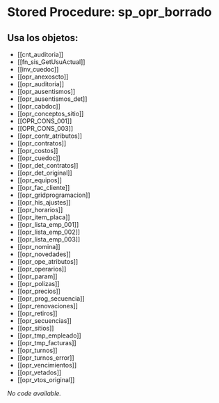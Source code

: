 # Stored Procedure: sp_opr_borrado

## Usa los objetos:
- [[cnt_auditoria]]
- [[fn_sis_GetUsuActual]]
- [[inv_cuedoc]]
- [[opr_anexoscto]]
- [[opr_auditoria]]
- [[opr_ausentismos]]
- [[opr_ausentismos_det]]
- [[opr_cabdoc]]
- [[opr_conceptos_sitio]]
- [[OPR_CONS_001]]
- [[OPR_CONS_003]]
- [[opr_contr_atributos]]
- [[opr_contratos]]
- [[opr_costos]]
- [[opr_cuedoc]]
- [[opr_det_contratos]]
- [[opr_det_original]]
- [[opr_equipos]]
- [[opr_fac_cliente]]
- [[opr_gridprogramacion]]
- [[opr_his_ajustes]]
- [[opr_horarios]]
- [[opr_item_placa]]
- [[opr_lista_emp_001]]
- [[opr_lista_emp_002]]
- [[opr_lista_emp_003]]
- [[opr_nomina]]
- [[opr_novedades]]
- [[opr_ope_atributos]]
- [[opr_operarios]]
- [[opr_param]]
- [[opr_polizas]]
- [[opr_precios]]
- [[opr_prog_secuencia]]
- [[opr_renovaciones]]
- [[opr_retiros]]
- [[opr_secuencias]]
- [[opr_sitios]]
- [[opr_tmp_empleado]]
- [[opr_tmp_facturas]]
- [[opr_turnos]]
- [[opr_turnos_error]]
- [[opr_vencimientos]]
- [[opr_vetados]]
- [[opr_vtos_original]]

*No code available.*
